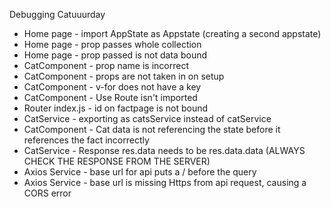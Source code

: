 Debugging Catuuurday

* Home page - import AppState as Appstate (creating a second appstate)
* Home page - prop passes whole collection
* Home page - prop passed is not data bound
* CatComponent - prop name is incorrect
* CatComponent - props are not taken in on setup
* CatComponent - v-for does not have a key
* CatComponent - Use Route isn't imported
* Router index.js - id on factpage is not bound
* CatService - exporting as catsService instead of catService
* CatComponent - Cat data is not referencing the state before it references the fact incorrectly
* CatService - Response res.data needs to be res.data.data (ALWAYS CHECK THE RESPONSE FROM THE SERVER)
* Axios Service - base url for api puts a / before the query
* Axios Service - base url is missing Https from api request, causing a CORS error

